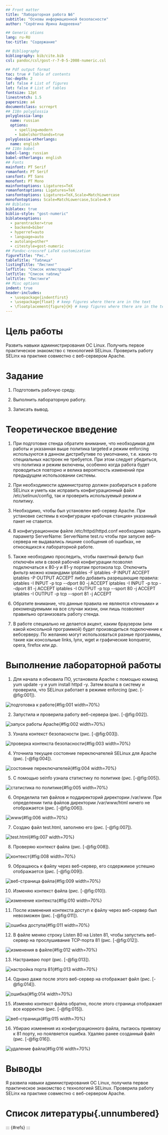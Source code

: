 ```yaml
---
## Front matter
title: "Лабораторная работа №6"
subtitle: "Основы информационной безопасности"
author: "Серёгина Ирина Андреевна"

## Generic otions
lang: ru-RU
toc-title: "Содержание"

## Bibliography
bibliography: bib/cite.bib
csl: pandoc/csl/gost-r-7-0-5-2008-numeric.csl

## Pdf output format
toc: true # Table of contents
toc-depth: 2
lof: false # List of figures
lot: false # List of tables
fontsize: 12pt
linestretch: 1.5
papersize: a4
documentclass: scrreprt
## I18n polyglossia
polyglossia-lang:
  name: russian
  options:
	- spelling=modern
	- babelshorthands=true
polyglossia-otherlangs:
  name: english
## I18n babel
babel-lang: russian
babel-otherlangs: english
## Fonts
mainfont: PT Serif
romanfont: PT Serif
sansfont: PT Sans
monofont: PT Mono
mainfontoptions: Ligatures=TeX
romanfontoptions: Ligatures=TeX
sansfontoptions: Ligatures=TeX,Scale=MatchLowercase
monofontoptions: Scale=MatchLowercase,Scale=0.9
## Biblatex
biblatex: true
biblio-style: "gost-numeric"
biblatexoptions:
  - parentracker=true
  - backend=biber
  - hyperref=auto
  - language=auto
  - autolang=other*
  - citestyle=gost-numeric
## Pandoc-crossref LaTeX customization
figureTitle: "Рис."
tableTitle: "Таблица"
listingTitle: "Листинг"
lofTitle: "Список иллюстраций"
lotTitle: "Список таблиц"
lolTitle: "Листинги"
## Misc options
indent: true
header-includes:
  - \usepackage{indentfirst}
  - \usepackage{float} # keep figures where there are in the text
  - \floatplacement{figure}{H} # keep figures where there are in the text
---
```


# Цель работы

Развить навыки администрирования ОС Linux. Получить первое практическое знакомство с технологией SELinux.
Проверить работу SELinx на практике совместно с веб-сервером Apache.

# Задание

1. Подготовить рабочую среду.

2. Выполнить лабораторную работу.

3. Записать вывод. 

# Теоретическое введение

1. При подготовке стенда обратите внимание, что необходимая для работы и указанная выше политика targeted и режим enforcing используются в данном дистрибутиве по умолчанию, т.е. каких-то специальных настроек не требуется. При этом следует убедиться, что политика и режим
включены, особенно когда работа будет проводиться повторно и велика
вероятность изменений при предыдущем использовании системы.

2. При необходимости администратор должен разбираться в работе SELinux и уметь как исправить конфигурационный файл
/etc/selinux/config, так и проверить используемый режим и
политику.

3. Необходимо, чтобы был установлен веб-сервер Apache. При установке
системы в конфигурации «рабочая станция» указанный пакет не ставится.

4. В конфигурационном файле /etc/httpd/httpd.conf необходимо задать параметр ServerName:
ServerName test.ru чтобы при запуске веб-сервера не выдавались лишние сообщения об
ошибках, не относящихся к лабораторной работе.

5. Также необходимо проследить, чтобы пакетный фильтр был отключён
или в своей рабочей конфигурации позволял подключаться к 80-у и 81-у
портам протокола tcp.
Отключить фильтр можно командами
iptables -F
iptables -P INPUT ACCEPT iptables -P OUTPUT ACCEPT
либо добавить разрешающие правила:
iptables -I INPUT -p tcp --dport 80 -j ACCEPT
iptables -I INPUT -p tcp --dport 81 -j ACCEPT
iptables -I OUTPUT -p tcp --sport 80 -j ACCEPT
iptables -I OUTPUT -p tcp --sport 81 -j ACCEPT

6. Обратите внимание, что данные правила не являются «точными» и рекомендуемыми на все случаи жизни, они лишь позволяют правильно организовать работу стенда.

7. В работе специально не делается акцент, каким браузером (или какой консольной программой) будет производиться подключение к вебсерверу. По желанию могут использоваться разные программы, такие
как консольные links, lynx, wget и графические konqueror, opera,
firefox или др.

# Выполнение лабораторной работы

1. Для начала я обновила ПО, установила Apache с помощью команд yum update -y и yum install httpd -y. Затем вошла в систему и проверила, что
SELinux работает в режиме enforcing (рис. [-@fig:001]).

![подготовка к работе](image/1.jpg){#fig:001 width=70%}

2. Запустила и проверила работу веб-сервера (рис. [-@fig:002]).

![запуск работы Apache](image/2.jpg){#fig:002 width=70%}

3. Узнала контекст безопасности (рис. [-@fig:003]).

![проверка контекста безопасности](image/3.jpg){#fig:003 width=70%}

4. Уточнила текущее состояние переключателей SELinux для Apache (рис. [-@fig:004]).

![состояние переключателей](image/4.jpg){#fig:004 width=70%}

5. С помощью seinfo узнала статистику по политике (рис. [-@fig:005]).

![статистика по политике](image/5.jpg){#fig:005 width=70%}

6. Определила тип файлов и поддиректорий директории /var/www. При определении типа файлов директории
/var/www/html ничего не отображается (рис. [-@fig:006]).

![www](image/6.jpg){#fig:006 width=70%}

7. Создаю файл test.html, заполняю его (рис. [-@fig:007]).

![test.html](image/7.jpg){#fig:007 width=70%}

8. Проверяю контекст файла (рис. [-@fig:008]).

![контекст](image/8.jpg){#fig:008 width=70%}

9. Обращаюсь к файлу через веб-сервер, его содержимое успешно отображается (рис. [-@fig:009]).

![веб-страница файла](image/9.jpg){#fig:009 width=70%}

10. Изменяю контекст файла (рис. [-@fig:010]).

![изменение контекста](image/10.jpg){#fig:010 width=70%}

11. После изменения контекста доступ к файлу через веб-сервер был невозможен (рис. [-@fig:011]).

![ошибка доступа](image/11.jpg){#fig:011 width=70%}

12. В файле меняю строку Listen 80 на Listen 81, чтобы запустить веб-сервер на прослушивание TCP-порта 81 (рис. [-@fig:012]).

![изменения в файле](image/12.jpg){#fig:012 width=70%}

13. Настраиваю порт (рис. [-@fig:013]).

![настройка порта 81](image/13.jpg){#fig:013 width=70%}

14. Однако даже после этого веб-сервер на отображает файл (рис. [-@fig:014]).

![ошибка](image/14.jpg){#fig:014 width=70%}

15. Изменяю контекст файла обратно, после этого страница отображает все корректно (рис. [-@fig:015]).

![веб-страница](image/15.jpg){#fig:015 width=70%}

16. Убираю изменения из конфигурационного файла, пытаюсь привязку к 81 порту, но поялвяется ошибка.
Удаляю ранее созданный файл (рис. [-@fig:016]).

![удаление файла](image/16.jpg){#fig:016 width=70%}

# Выводы

Я развила навыки администрирования ОС Linux, получила первое практическое знакомство с технологией SELinux.
Проверила работу SELinx на практике совместно с веб-сервером Apache.

# Список литературы{.unnumbered}

::: {#refs}
:::
